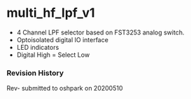 # multi_hf_lpf_v1
* 4 Channel LPF selector based on FST3253 analog switch.
* Optoisolated digital IO interface
* LED indicators
* Digital High = Select Low

### Revision History
Rev- submitted to oshpark on 20200510



